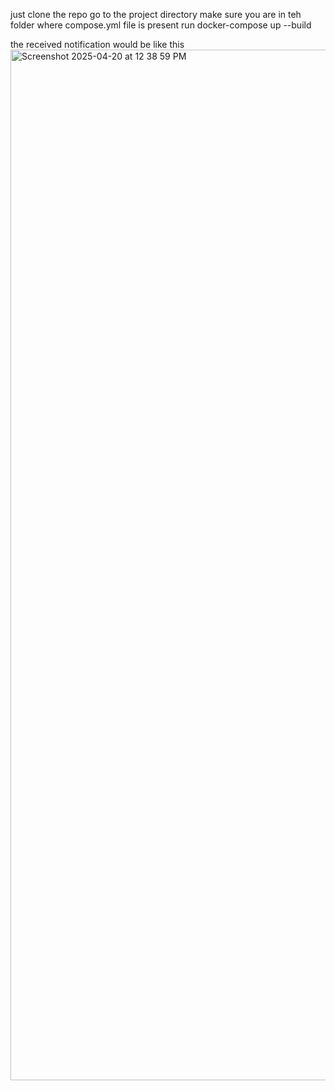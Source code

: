 just clone the repo 
go to the project directory
make sure you are in teh folder where compose.yml file is present 
run docker-compose up --build

the received notification would be like this 
<img width="1649" alt="Screenshot 2025-04-20 at 12 38 59 PM" src="https://github.com/user-attachments/assets/05fdce56-4669-4268-977a-7fe3be551add" />
